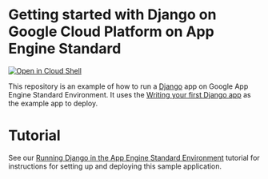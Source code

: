# Getting started with Django on Google Cloud Platform on App Engine Standard

[![Open in Cloud Shell][shell_img]][shell_link]

[shell_img]: http://gstatic.com/cloudssh/images/open-btn.png
[shell_link]: https://console.cloud.google.com/cloudshell/open?git_repo=https://github.com/GoogleCloudPlatform/python-docs-samples&page=editor&open_in_editor=appengine/standard_python38/django/README.md

This repository is an example of how to run a [Django](https://www.djangoproject.com/) 
app on Google App Engine Standard Environment. It uses the 
[Writing your first Django app](https://docs.djangoproject.com/en/3.2/intro/tutorial01/) as the 
example app to deploy.


# Tutorial
See our [Running Django in the App Engine Standard Environment](https://cloud.google.com/python/django/appengine) tutorial for instructions for setting up and deploying this sample application.
